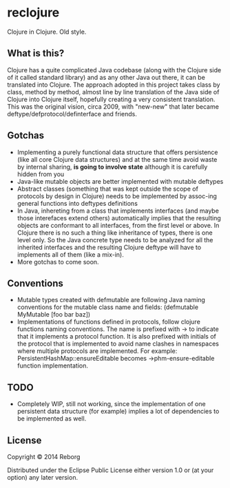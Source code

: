 # reclojure

Clojure in Clojure. Old style.

## What is this?

Clojure has a quite complicated Java codebase (along with the Clojure side of it called standard library) and as any other Java out there, it can be translated into Clojure. The approach adopted in this project takes class by class, method by method, almost line by line translation of the Java side of Clojure into Clojure itself, hopefully creating a very consistent translation. This was the original vision, circa 2009, with "new-new" that later became deftype/defprotocol/definterface and friends.

## Gotchas

* Implementing a purely functional data structure that offers persistence (like all core Clojure data structures) and at the same time avoid waste by internal sharing, **is going to involve state** although it is carefully hidden from you
* Java-like mutable objects are better implemented with mutable deftypes
* Abstract classes (something that was kept outside the scope of protocols by design in Clojure) needs to be implemented by assoc-ing general functions into deftypes definitions
* In Java, inhereting from a class that implements interfaces (and maybe those interefaces extend others) automatically implies that the resulting objects are conformant to all interfaces, from the first level or above. In Clojure there is no such a thing like inheritance of types, there is one level only. So the Java concrete type needs to be analyzed for all the inherited interfaces and the resulting Clojure deftype will have to implements all of them (like a mix-in).
* More gotchas to come soon.

## Conventions

* Mutable types created with defmutable are following Java naming conventions for the mutable class name and fields: (defmutable MyMutable [foo bar baz])
* Implementations of functions defined in protocols, follow clojure functions naming conventions. The name is prefixed with -> to indicate that it implements a protocol function. It is also prefixed with initials of the protocol that is implemented to avoid name clashes in namespaces where multiple protocols are implemented. For example: PersistentHashMap::ensureEditable becomes ->phm-ensure-editable function implementation.

## TODO

* Completely WIP, still not working, since the implementation of one persistent data structure (for example) implies a lot of dependencies to be implemented as well.

## License

Copyright © 2014 Reborg

Distributed under the Eclipse Public License either version 1.0 or (at your option) any later version.
